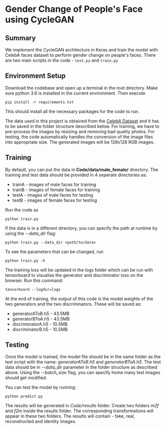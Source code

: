 # Gender Change of People's Face using CycleGAN
## Summary
We implement the CycleGAN architecture in Keras and train the model with CelebA faces dataset to perform gender change on people's faces. There are two main scripts in the code - `test.py` and `train.py`

## Environment Setup
Download the codebase and open up a terminal in the root directory. Make sure python 3.6 is installed in the current environment. Then execute 

    pip install -r requirements.txt

This should install all the necessary packages for the code to run.

The data used in this project is obtained from the [CelebA Dataset](http://mmlab.ie.cuhk.edu.hk/projects/CelebA.html) and it has to be saved in the folder structure described below. For training, we have to pre-process the images by resizing and removing bad quality photos. For testing, the code automatically handles the conversion of the image files into appropriate size. The generated images will be 128x128 RGB images.

## Training 

By default, you can put the data in **Code/data/male_female/** directory. The training and test data should be provided in 4 seperate directories as: 
* trainA - images of male faces for training
* trainB - images of female faces for training
* testA - images of male faces for testing
* testB - images of female faces for testing

Run the code as 

    python train.py

If the data is in a different directory, you can specify the path at runtime by using the *--data_dir* flag:

    python train.py --data_dir <path/to/data>

To see the parameters that can be changed, run

    python train.py -h

The training loss will be updated in the logs folder which can be run with tensorboard to visualise the generator and discriminator loss on the browser. Run this command:

    tensorboard --logdir=logs

At the end of training, the output of this code is the model weights of the two generators and the two discriminators. These will be saved as:
* generatorAToB.h5 - 43.5MB
* generatorBToA.h5 - 43.5MB
* discriminatorA.h5 - 10.5MB
* discriminatorB.h5 - 10.5MB

## Testing
Once the model is trained, the model file should be in the same folder as the test script with the name: *generatorAToB.h5* and *generatorBToA.h5*. The test data should be in *--data_dir* parameter in the folder structure as described above. Using the *--batch_size* flag, you can specify home many test images should get modified.

You can test the model by running:

    python predict.py

The results will be generated in *Code/results* folder. Create two folders *m2f* and *f2m* inside the results folder. The corresponding transformations will appear in these two folders. The results will contain - fake, real, reconstructed and identity images.
